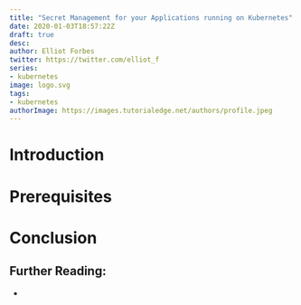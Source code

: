 ```yaml
---
title: "Secret Management for your Applications running on Kubernetes"
date: 2020-01-03T18:57:22Z
draft: true
desc: 
author: Elliot Forbes
twitter: https://twitter.com/elliot_f
series: 
- kubernetes
image: logo.svg
tags:
- kubernetes
authorImage: https://images.tutorialedge.net/authors/profile.jpeg
---
```


<!-- TODO: Write This :) -->

# Introduction

# Prerequisites

# Conclusion

## Further Reading:

* []()